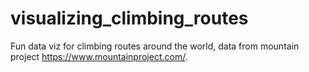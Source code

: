 # visualizing_climbing_routes
Fun data viz for climbing routes around the world, data from mountain project https://www.mountainproject.com/.
